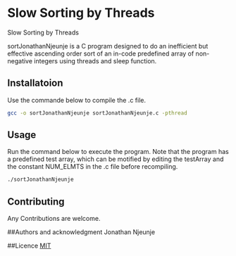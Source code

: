 # Slow Sorting by Threads
 Slow Sorting by Threads

sortJonathanNjeunje is a C program designed to do an inefficient but effective ascending order sort of an in-code predefined array of non-negative integers using threads and sleep function.


## Installatoion
Use the commande below to compile the .c file.
```bash
gcc -o sortJonathanNjeunje sortJonathanNjeunje.c -pthread
```


## Usage
Run the command below to execute the program. Note that the program has a predefined test array, which can be motified by editing the testArray and the constant NUM_ELMTS in the .c file before recompiling.
```bash
./sortJonathanNjeunje
```


## Contributing
Any Contributions are welcome.


##Authors and acknowledgment
Jonathan Njeunje


##Licence 
[MIT](https://choosealicense.com/license/mit/)

